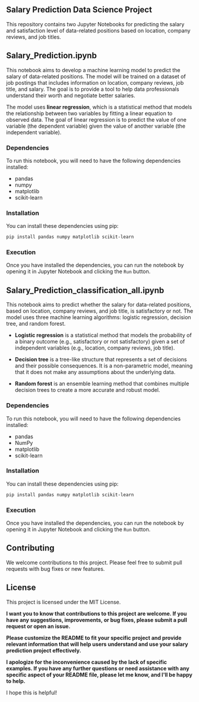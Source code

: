## **Salary Prediction Data Science Project**

This repository contains two Jupyter Notebooks for predicting the salary and satisfaction level of data-related positions based on location, company reviews, and job titles.

## **Salary_Prediction.ipynb**

This notebook aims to develop a machine learning model to predict the salary of data-related positions. The model will be trained on a dataset of job postings that includes information on location, company reviews, job title, and salary. The goal is to provide a tool to help data professionals understand their worth and negotiate better salaries.

The model uses **linear regression**, which is a statistical method that models the relationship between two variables by fitting a linear equation to observed data. The goal of linear regression is to predict the value of one variable (the dependent variable) given the value of another variable (the independent variable).

### Dependencies

To run this notebook, you will need to have the following dependencies installed:

* pandas
* numpy
* matplotlib
* scikit-learn

### Installation

You can install these dependencies using pip:

```bash
pip install pandas numpy matplotlib scikit-learn
```

### Execution

Once you have installed the dependencies, you can run the notebook by opening it in Jupyter Notebook and clicking the `Run` button.

## **Salary_Prediction_classification_all.ipynb**

This notebook aims to predict whether the salary for data-related positions, based on location, company reviews, and job title, is satisfactory or not. The model uses three machine learning algorithms: logistic regression, decision tree, and random forest.

* **Logistic regression** is a statistical method that models the probability of a binary outcome (e.g., satisfactory or not satisfactory) given a set of independent variables (e.g., location, company reviews, job title).

* **Decision tree** is a tree-like structure that represents a set of decisions and their possible consequences. It is a non-parametric model, meaning that it does not make any assumptions about the underlying data.

* **Random forest** is an ensemble learning method that combines multiple decision trees to create a more accurate and robust model.

### Dependencies

To run this notebook, you will need to have the following dependencies installed:

* pandas
* NumPy
* matplotlib
* scikit-learn

### Installation

You can install these dependencies using pip:

```bash
pip install pandas numpy matplotlib scikit-learn
```

### Execution

Once you have installed the dependencies, you can run the notebook by opening it in Jupyter Notebook and clicking the `Run` button.

## Contributing

We welcome contributions to this project. Please feel free to submit pull requests with bug fixes or new features.

## License

This project is licensed under the MIT License.


**I want you to know that contributions to this project are welcome. If you have any suggestions, improvements, or bug fixes, please submit a pull request or open an issue.**

**Please customize the README to fit your specific project and provide relevant information that will help users understand and use your salary prediction project effectively.**

**I apologize for the inconvenience caused by the lack of specific examples. If you have any further questions or need assistance with any specific aspect of your README file, please let me know, and I'll be happy to help.**

I hope this is helpful!
